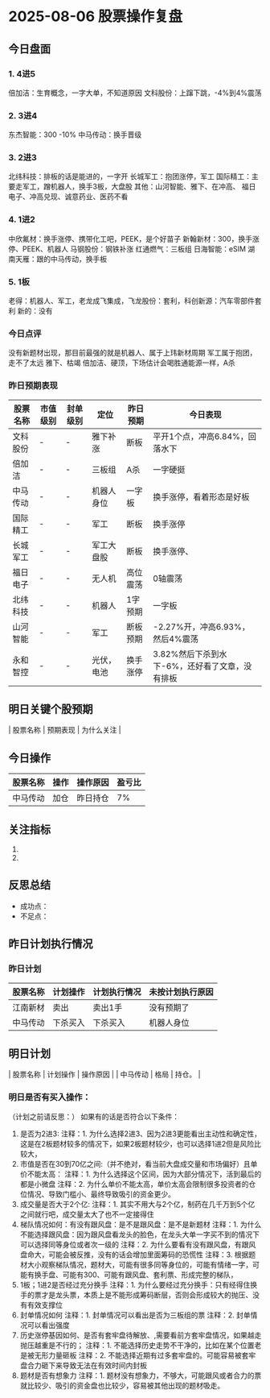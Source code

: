 # 2025-08-06 股票操作复盘

## 今日盘面
### 1. 4进5
倍加洁：生育概念，一字大单，不知道原因
文科股份：上蹿下跳，-4%到4%震荡
### 2. 3进4
东杰智能：300 -10%
中马传动：换手晋级
### 3. 2进3
北纬科技：排板的话是能进的，一字开
长城军工：抱团涨停，军工
国际精工：主要走军工，蹭机器人，换手3板，大盘股
其他：山河智能、雅下、在冲高、 福日电子、冲高兑现、诚意药业、医药不看
### 4. 1进2
中欣氟材：换手涨停、携带化工吧，PEEK，是个好苗子
新翰新材：300，换手涨停、PEEK、机器人
马钢股份：钢铁补涨
红通燃气：三板组
日海智能：eSIM
湖南天雁：跟的中马传动，换手板
### 5. 1板
老得：机器人、军工，老龙成飞集成，飞龙股份：套利，科创新源：汽车零部件套利
新的：没有

### 今日点评
没有新题材出现，那目前最强的就是机器人、属于上玮新材周期
军工属于抱团，走不了太远
雅下、枯竭
倍加洁、硬顶，下场估计会喝胜通能源一样，A杀

### 昨日预期表现

| 股票名称 | 市值级别 | 封单级别 | 定位 | 昨日预期 | 今日表现 |
|---------|----------|----------|------|----------|----------|
| 文科股份 | - | - | 雅下补涨 | 断板 | 平开1个点，冲高6.84%，回落水下 |
| 倍加洁 | - | - | 三板组 | A杀 | 一字硬挺 |
| 中马传动 | - | - | 机器人身位 | 一字板 | 换手涨停，看着形态是好板 |
| 国际精工 | - | - | 军工 | 断板 | 换手涨停 |
| 长城军工 | - | - | 军工大盘股 | 断板 | 换手涨停、 |
| 福日电子 | - | - | 无人机 | 高位震荡 | 0轴震荡 |
| 北纬科技 | - | - | 机器人 | 1字预期 | 一字板 |
| 山河智能 | - | - | 军工 | 断板预期 | -2.27%开，冲高6.93%，然后4%震荡 |
| 永和智控 | - | - | 光伏，电池 | 换手涨停 | 3.82%然后下杀到水下-6%，还好看了文章，没有排板 |

## 明日关键个股预期
| 股票名称 | 预期表现 | 为什么关注 |

## 今日操作

| 股票名称 | 操作 | 操作原因 | 盈亏比 |
|---------|------|----------|--------|
| 中马传动 | 加仓 | 昨日持仓 | 7% |

## 关注指标
1. 
2. 

## 反思总结
- 成功点：
- 不足点：

## 昨日计划执行情况
### 昨日计划

| 股票名称 | 计划操作 | 计划执行情况 | 未按计划执行原因 |
|---------|----------|--------------|------------------|
| 江南新材 | 卖出 | 卖出1手 | 没有预期了 |
| 中马传动 | 下杀买入 | 下杀买入 | 机器人身位 |

## 明日计划
| 股票名称 | 计划操作 | 操作原因 |
| 中马传动 |   格局  |  持仓。  |

### 明日是否有买入操作：
（计划之前请反思：）
如果有的话是否符合以下条件：
1. 是否为2进3:
   注释：1. 为什么选择2进3、因为2进3更能看出主动性和确定性，这是在2板题材较多的情况下，如果2板题材较少，也可以选择1进2但是风险比较大，
2. 市值是否在30到70亿之间:（并不绝对，看当前大盘成交量和市场偏好）且单价不能太高：
   注释：1. 为什么选择这个区间，因为大部分情况下，活到最后的都是小微盘
   注释：2. 为什么单价不能太高，单价太高会限制很多投资者的仓位情况、导致门槛小、最终导致吸引的资金更少。
3. 成交量是否大于2个亿:
   注释：1. 其实不用大与2个亿，制药在几千万到5个亿之间就行吧，成交量太大了也不一定接得住
4. 梯队情况如何：有没有跟风盘：是不是跟风盘：是不是新题材
   注释：1. 为什么不能选择跟风盘：因为跟风盘看龙头的脸色，在龙头大单一字买不到的情况下可以选择同等身位或者次一级的
   注释：2. 为什么要看有没有跟风盘，有跟风盘命大，可能会被反推，没有的话会增加里面筹码的恐慌性
   注释：3. 根据题材大小观察梯队情况，题材大，可能有很多同等身位的，可能有情绪一字，可能有换手盘、可能有300、可能有跟风盘、套利票、形成完整的梯队，
5. 1板；1进2是否经过充分换手
   注释：1. 为什么要经过充分换手：只有经得住换手的票才是龙头票，本质上是不能形成筹码断层，否则会形成较大的抛压、没有有效支撑位
6. 封单情况如何
   注释：1. 封单情况可以看出是否为三板组的票
   注释：2. 封单情况可以看出强度
7. 历史涨停基因如何、是否有套牢盘待解放、,需要看前方套牢盘情况，如果越走抛压越重是不行的；
   注释：1. 不能选择历史走势不干净的，比如在某个位置老是被无形力量砸板
   注释：2. 不能选择近期有过多套牢盘的。可能容易被套牢盘合力砸下来导致无法在有效时间内封板
8. 题材是否有想象力
   注释：1. 题材没有想象力，不够大，可能跟风或者合力的票就比较少、吸引的资金盘也比较少，容易被其他出现的题材吸走。
